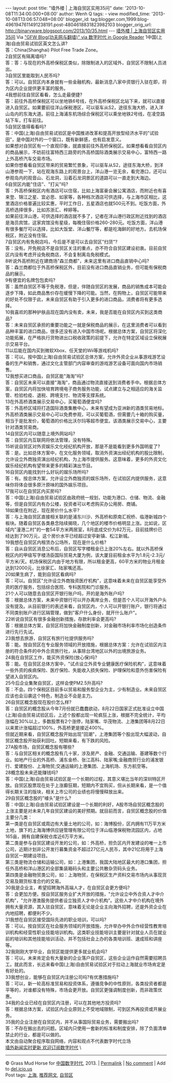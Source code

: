 --- layout: post title: "墙外楼 | 上海自贸区实用35问" date:
'2013-10-08T11:34:00.000+08:00' author: Wenh Q tags: - view
modified\_time: '2013-10-08T13:06:57.048+08:00' blogger\_id:
tag:blogger.com,1999:blog-4961947611491238191.post-4804618831823982103
blogger\_orig\_url: http://binaryware.blogspot.com/2013/10/35.html ---
[墙外楼 |
上海自贸区实用35问](http://feedproxy.google.com/~r/chinagfwblog/~3/HEczwW_LEvY/)
Via ["GFW Blog(功夫网与翻墙)" via 数字时代 in Google
Reader](https://www.blogger.com/blogger.g?blogID=4961947611491238191&pli=1)
1中国(上海)自由贸易试验区英文怎么讲?\
答：China(Shanghai) Pilot Free Trade Zone。\
2自贸区有隔离墙吗?\
答：答：与现在的外高桥保税区类似，除限制进入的区域外，自贸区不限制人员进出。\
3自贸区里能取到人民币吗?\
答：可以。自贸区内本身就有一些金融机构，最新消息八家中资银行入驻在即，将为区内企业提供更丰富的服务。\
4我想前往自贸区看看，怎么走最便捷?\
答：前往外高桥保税区可以坐地铁6号线，在外高桥保税区北站下来，就可以直接进入自贸区。如果要前往洋山保税港区，可以驱车从S2，途径东海大桥，进入洋山岛内的东海大道。前往上海浦东机场综合保税区可以乘坐地铁2号线，在凌空路站下车，打车前往。\
5自贸区值得看看吗?\
答：中国(上海)自由贸易试验区是中国推进改革和提高开放型经济水平的"试验田"，是中国对外的一个窗口，既有新鲜感，也有启发意义。\
如果想对自贸区有一个直观印象，就直接前往外高桥保税区。如果想看看自贸区内的商品展示，不妨前往富特西三路旁的外高桥国际酒类展示交易中心，富特西一路上外高桥汽车交易市场。\
如果你想看看自贸区带来的贸易繁忙景象，可以驱车从S2，途径东海大桥，到洋山港参观一下，站在观海东路上的观景台上，洋山港一览无余，看完港口，还可以参观岛内的观音山、石龙洞，沿着石龙洞景区的道路可以一直走到大海边。\
6自贸区内能"住店"、"打尖"吗?\
答：外高桥保税区内有酒店可以住宿，比如上海富豪会展公寓酒店，而附近也有喜来登、锦江之星、宜必思、如家等，各种档次酒店可供选择，与上海市区相比，这里酒店价格普遍比较实惠，平时工作日，五星酒店也就500元不到。吃饭方面，外高桥选择很多，比如苏浙汇、梓婷等。\
如果前往洋山港，可供选择的酒店就不多了，记者在洋山港行政区附近找到的酒店是海员宾馆，这家宾馆没有星级，每晚住宿价格260-280元。吃饭方面，洋山港有很多餐厅可以选择，比如大饭堂、洋山餐厅等，都是吃海鲜的好地方。去机场保税区，附近没有住宿。\
7自贸区内有免税店吗，今后是不是可以去自贸区"扫货"?\
答：没有。开免税店不是自贸区关注的重点，亦不符合自贸区建设初衷。目前自贸区内没有考虑开设免税商店，不会复制离岛免税模式。\
8听说外高桥附近在建商场"森兰商都"，未来这里有进口商品直销中心吗?\
答：森兰商都位于外高桥保税区外，目前没有进口商品直销业务，但可能有保税商品的展示。\
9有便宜的名牌包包卖吗?\
答：虽然自贸区不等于免税港，但是，伴随自贸区的发展，商品的销售成本可能会逐步下降，如此商品售价存在缓慢下降的可能。当然，在购物上，自贸区可能带来的好处不仅限于此，未来自贸区有助于引入更多的进口商品，消费者将有更多选择。\
10我喜欢的那种护肤品现在国内没有卖，未来，我是否能在自贸区内买到这类商品?\
答：未来自贸区承担的重要功能之一就是保税商品的展示，在这里消费者可以看到品种丰富的进口商品，很多还没有进入中国市场呢。根据总体方案，自贸区将深化功能拓展，在严格执行货物进出口税收政策的前提下，允许在特定区域设立保税展示交易平台。\
11以后能在国内买到微软Xbox、任天堂的Wii等游戏机吗?\
答：可以。按中国(上海)自由贸易试验区总体方案，允许外资企业从事游戏游艺设备的生产和销售，通过文化主管部门内容审查的游戏游艺设备可面向国内市场销售。\
12我想买进口商品，自贸区能"海淘"吗?\
答：自贸区未来可以直接"海淘"，商品通过物流直接送到消费者手中。根据总体方案，自贸区内将加快培育跨境电子商务服务功能，试点建立与之相适应的海关监管、检验检疫、退税、跨境支付、物流等支撑系统。\
13在外高桥酒类展示交易中心，买葡萄酒便宜吗?\
答：外高桥区域将打造国际酒类集散中心，未来有望成为亚洲新的酒类贸易地标。外高桥酒类展示交易中心可以免费参观，可以买葡萄酒，但需要几十箱的购买量，相当于是批发价，葡萄酒的价格比沃尔玛等超市便宜。该酒类展示交易中心，主要针对酒类贸易商。\
14自贸区内可以随意上境外网站吗?\
答：自贸区内互联网将依法管理，没有特殊。\
15听说自贸区对外资娱乐文化经纪机构开放，那是不是能看到更多外国明星了?\
答：是。比如总体方案中，在文化服务领域，取消外资演出经纪机构的股比限制，允许设立外商独资演出经纪机构，为上海市提供服务。这意味着，更多的外资文化娱乐经纪机构有望带来更多的精彩演出节目。\
16自贸区内能找到什么好玩的娱乐场所吗?\
答：有。按总体方案，允许设立外商独资的娱乐场所，在试验区内提供服务，这意味你将体会很多原汁原味的国外娱乐项目。\
17我可以在自贸区内买房吗?\
答：中国(上海)自由贸易试验区由政府统一规划，功能为港口、仓储、物流、金融等，但是自贸区内有办公楼，投资者可以考虑购买办公用房、商铺。\
18如果住在附近，现在房价什么水平?\
答：与上海自贸区直接相关联的是浦东川沙、外高桥和原南汇祝桥、临港新城四个板块。随着自贸区各类悬念陆续揭晓，几个地区的楼市价格明显上涨。比如说，区域内"潼港二村"的一套54平方米两居室，8月底成交价为82万元，目前挂牌价已经达到了90万元，这个房价水平已经超过安亭新镇、松江新城。\
19我想在自贸区内租赁办公场所，现在是什么价格?\
答：自从自贸区消息公布后，自贸区写字楼租金已上涨20%左右。就以外高桥保税区内的甲级写字楼汤臣国际贸易大厦为例，该大厦目前租金水平为1.8元-2.3元/平方米/天。机场保税区内由于地方有限，所以租金更高，60平方米的物业月租金达到12000元，比徐家汇、陆家嘴还高。\
20如果生病了，能到自贸区看病吗?\
答：可以。自贸区"允许设立外商独资医疗机构"，这意味着未来在自贸区能享受外资的医疗服务，包括综合医院、专科医院和门诊服务。\
21个人可以随意去自贸区开银行账户吗，开的是海外账户吗?\
答：根据总体方案，未来中资银行可以开办离岸业务，但是否个人可以开海外户头没有提及。从目前银行的表述来看，自贸区内，个人可以开银行账户，银行将通过不同类别账户进行区隔管理，做到"客户什么身份，就开什么账户"。\
22听说自贸区有很多金融创新措施，存款利率会更高吗?\
答：根据总体方案，自贸区将加快金融制度创新，对金融市场利率市场化创造条件进行先行先试。\
23我想去旅游，自贸区有旅行社提供服务吗?\
答：能。按自贸区在专业服务领域的开放措施，根据总体方案：允许在试验区内注册的符合条件的中外合资旅行社，从事除台湾地区以外的出境旅游业务。\
24我在自贸区工作，能买外资保险(放心保)吗?\
答：能。在自贸区总体方案中，"试点设立外资专业健康医疗保险机构"，这意味着一些外资的疾病保险、医疗保险、失能收入损失保险、护理保险和意外伤害保险有望进入自贸区内。\
25今后企业集聚自贸区，这样会使PM2.5升高吗?\
答：不会。四个保税区目前多以贸易和服务型企业为主，少有制造业。未来自贸区应该也会沿袭这个特色，制造业不会是主力。\
26自贸区概念股现在股价怎么样?\
答：自贸区的概念股从今年7月份就已蠢蠢欲动，8月22日国家正式批准设立中国(上海)自由贸易试验区后，上述个股都出现一轮疯狂上涨，根据不完全统计，平均涨幅在30%以上，多数股票有2个涨停，陆家嘴、华茂物流、上港集团等8月22日以来累计涨幅超过100%，外高桥更是接近400%。\
但就近期来看，自贸区概念股开始出现"回潮"，上港集团等个股出现大幅波动，自贸区概念股开始获利回吐。短期来看，有下跌的风险。\
27A股市场，自贸区概念股有哪些?\
答：与自贸区相关的概念股有几十家，涉及房产、金融、交通运输、基建等数个行业。如地产行业的外高桥、浦东金桥、张江高科、陆家嘴;金融商贸行业的浦发银行、爱建股份、上海物贸;交通运输的上港集团、上海机场、东方航空等。\
28概念股未来还能赚钱吗?\
答：中国(上海)自由贸易试验区是一个长期的过程，其意义堪比当年的深圳特区开放。自贸区股票现在处于上涨癫狂期，短期内不宜购买，但从长期来看，是一个值得长期关注的版块，相关上市公司的业绩也将慢慢释放出来。\
29自贸区概念股的"噱头"是什么?\
答：中国(上海)自由贸易试验区建设是一个长期的利好，A股市场自贸区概念股的上涨主要是对未来几年自贸区建设的美好预期。就目前而言，自贸区概念股的价值主要分几类：\
第一类是在自贸区或周边有大量土地的公司，如：海博股份，区内拥有11万平方米土地，旗下的上海海博供应链管理有限公司位于洋山临港保税物流园区内，占地165亩，拥有自建保税仓库近6万平方米。\
第二类是参与自贸区建设开发的公司，如：外高桥，担负区内开发建设的唯一上市公司，近期计划非公开发行募集资金不超过27亿元人民币，其中21亿将用于上海自贸区一期建设项目。\
第三类是物流仓储和运输公司，如：上港集团，我国大陆地区最大的港口集团，担任外高桥和洋山港区的全部集装箱码头和主要公共散杂货码头业务。\
第四类是金融物贸类公司，如：上海物贸，在保税区生产资料交易市场内从事现货交易及期货标准合约的交易。\
30我是企业主，希望招聘海外高端人才，在自贸区会更方便吗?\
答：会更加方便。按自贸区服务业扩大开放的措施，"允许设立中外合资人才中介机构"，"允许港澳服务提供者设立独资人才中介机构"。这些人才中介机构在境外拥有大量资源，其入驻自贸区，意味着无论是企业主向海外招聘，还是外资企业在内地招聘，都便利不少。\
31我想在自贸区接受国际先进的职业培训，可以吗?\
答：可以。按自贸区在社会服务领域的开放措施，允许举办中外合作经营性教育培训机构和经营性职业技能培训机构。这类职业技能培训主要是针对就业人员在就业前的培训和其他技能培训活动，并不包括社会上办的各类培训班、速成班和讲座等。\
32我刚刚大学毕业，自贸区能提供更多就业机会吗?\
答：可以。未来肯定会有大量新的企业落户自贸区，这些企业运作自然需要招聘员工。就此而言，长远来看中国(上海)自由贸易试验区对于拉动上海就业市场肯定是有好处的。\
33我想创业，能够在自贸区内注册公司吗?有优惠措施吗?\
答：可以，新一轮高标准贸易和投资体系，遵循竞争的中性原则，各类投资者都是平等的，对谁都没有特殊，市场会更开放。自贸区更强调制度创新，而非政策优惠。\
34我的企业已经在自贸区内注册，可以在其他地方投资吗?\
答：根据总体方案，试验区内企业原则上不受地域限制，可到区外再投资或开展业务。\
35我的企业注册在自贸区内，并不从事国际贸易业务，需要搬出吗?\
答：不存在搬出去的问题。区域内只使用一套新的标准和制度安排，除了负面清单禁止的行业，都是可以做的。\
本文由自动聚合程序取自网络，内容和观点不代表数字时代立场\
[墙外新闻实时更新 欢迎订阅数字时代](http://eepurl.com/mstlf) \

* * * * *

© Grass Mud Horse for
[中国数字时代](http://chinadigitaltimes.net/chinese), 2013. |
[Permalink](http://chinadigitaltimes.net/chinese/2013/09/%E5%A2%99%E5%A4%96%E6%A5%BC-%E4%B8%8A%E6%B5%B7%E8%87%AA%E8%B4%B8%E5%8C%BA%E5%AE%9E%E7%94%A835%E9%97%AE/)
| [No
comment](http://chinadigitaltimes.net/chinese/2013/09/%E5%A2%99%E5%A4%96%E6%A5%BC-%E4%B8%8A%E6%B5%B7%E8%87%AA%E8%B4%B8%E5%8C%BA%E5%AE%9E%E7%94%A835%E9%97%AE/#comments)
| Add to
[del.icio.us](http://del.icio.us/post?url=http://chinadigitaltimes.net/chinese/2013/09/%E5%A2%99%E5%A4%96%E6%A5%BC-%E4%B8%8A%E6%B5%B7%E8%87%AA%E8%B4%B8%E5%8C%BA%E5%AE%9E%E7%94%A835%E9%97%AE/&title=%E5%A2%99%E5%A4%96%E6%A5%BC%20%7C%20%E4%B8%8A%E6%B5%B7%E8%87%AA%E8%B4%B8%E5%8C%BA%E5%AE%9E%E7%94%A835%E9%97%AE)
\
 Post tags:
[上海](http://chinadigitaltimes.net/chinese/tag/%E4%B8%8A%E6%B5%B7/?category=10466),
[推荐网文](http://chinadigitaltimes.net/chinese/tag/%E6%8E%A8%E8%8D%90%E7%BD%91%E6%96%87/?category=10466),
[自贸区](http://chinadigitaltimes.net/chinese/tag/%E8%87%AA%E8%B4%B8%E5%8C%BA/?category=10466)
